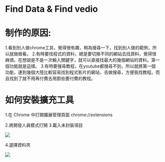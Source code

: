 # Find Data & Find vedio

# 制作的原因:
1.看到別人做chrome工具，覺得很有趣，稍為搜尋一下，找到別人做的範例，所以就做做看。
2.有時要找程式的資料，總是要切換不同的網站去找資料，覺得很麻煩。在想說是不是一次輸入關鍵字，就可以直接找最大的幾個網站的資料。第一個功能就是這樣。
3.有時要搜尋教程，在youtube都搜尋不到，所以就將第一個功能，連到幾個大陸比較容易找到程式影片的網站，去做搜尋，方便我找教程。而且找到了就不用再付費去用那些要付費的教程。

# 如何安裝擴充工具

1.在 Chrome 中打開擴展管理頁面 
chrome://extensions

2.將開發人員模式打開
3.載入未封裝項目

![](https://i.imgur.com/DlzCRmQ.png)

4.選擇資料夾

![](https://i.imgur.com/eDMO7IF.png)
